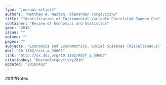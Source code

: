 ```yaml
---
type: "journal-article"
authors: "Matthew A. Masten, Alexander Torgovitsky"
title: "Identification of Instrumental Variable Correlated Random Coefficients Models"
container: "Review of Economics and Statistics"
year: "2016"
issue: ""
volume: ""
pages: ""
subjects: "Economics and Econometrics, Social Sciences (miscellaneous)"
doi: "10.1162/rest_a_00603"
link: "http://dx.doi.org/10.1162/REST_a_00603"
citationkey: "MastenTorgovitsky2016"
updated: "20160402"
---
```


####Notes
